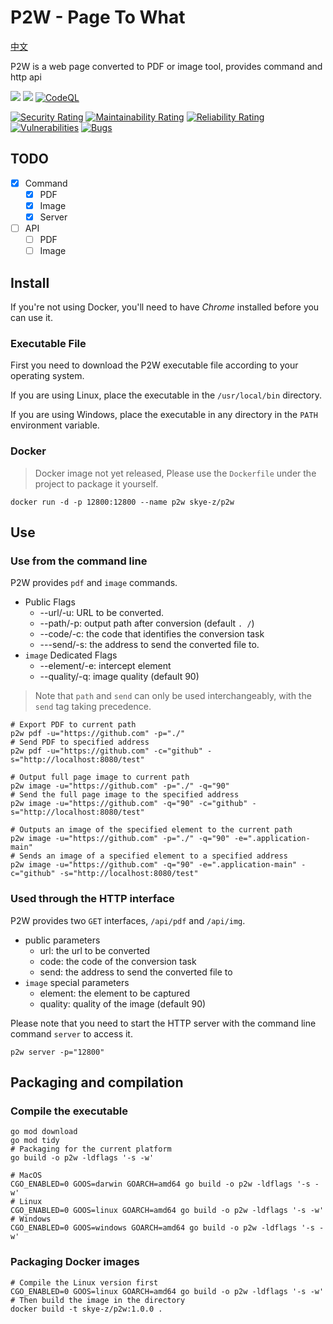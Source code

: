 # P2W - Page To What

[中文](README_zh.md)

P2W is a web page converted to PDF or image tool, provides command and http api

[![](https://img.shields.io/badge/Go-1.20+-%2300ADD8?style=flat&logo=go)](go.work)
[![](https://img.shields.io/badge/P2W-1.0.0-green)](control)
[![CodeQL](https://github.com/skye-z/p2w/workflows/CodeQL/badge.svg)](https://github.com/skye-z/p2w/security/code-scanning)

[![Security Rating](https://sonarcloud.io/api/project_badges/measure?project=skye-z_p2w&metric=security_rating)](https://sonarcloud.io/summary/new_code?id=skye-z_p2w)
[![Maintainability Rating](https://sonarcloud.io/api/project_badges/measure?project=skye-z_p2w&metric=sqale_rating)](https://sonarcloud.io/summary/new_code?id=skye-z_p2w)
[![Reliability Rating](https://sonarcloud.io/api/project_badges/measure?project=skye-z_p2w&metric=reliability_rating)](https://sonarcloud.io/summary/new_code?id=skye-z_p2w)
[![Vulnerabilities](https://sonarcloud.io/api/project_badges/measure?project=skye-z_p2w&metric=vulnerabilities)](https://sonarcloud.io/summary/new_code?id=skye-z_p2w)
[![Bugs](https://sonarcloud.io/api/project_badges/measure?project=skye-z_p2w&metric=bugs)](https://sonarcloud.io/summary/new_code?id=skye-z_p2w)

## TODO

* [x] Command
    * [x] PDF
    * [x] Image
    * [x] Server
* [ ] API
    * [ ] PDF
    * [ ] Image

## Install

If you're not using Docker, you'll need to have *Chrome* installed before you can use it.

### Executable File

First you need to download the P2W executable file according to your operating system.

If you are using Linux, place the executable in the `/usr/local/bin` directory.

If you are using Windows, place the executable in any directory in the `PATH` environment variable.

### Docker

> Docker image not yet released, 
> Please use the `Dockerfile` under the project to package it yourself.

```shell
docker run -d -p 12800:12800 --name p2w skye-z/p2w
```

## Use

### Use from the command line

P2W provides `pdf` and `image` commands.

* Public Flags
    * --url/-u: URL to be converted.
    * --path/-p: output path after conversion (default `. /`)
    * --code/-c: the code that identifies the conversion task
    * ---send/-s: the address to send the converted file to.
* `image` Dedicated Flags
    * --element/-e: intercept element
    * --quality/-q: image quality (default 90)

> Note that `path` and `send` can only be used interchangeably, with the `send` tag taking precedence.

```shell
# Export PDF to current path
p2w pdf -u="https://github.com" -p="./"
# Send PDF to specified address
p2w pdf -u="https://github.com" -c="github" -s="http://localhost:8080/test"

# Output full page image to current path
p2w image -u="https://github.com" -p="./" -q="90"
# Send the full page image to the specified address
p2w image -u="https://github.com" -q="90" -c="github" -s="http://localhost:8080/test"

# Outputs an image of the specified element to the current path
p2w image -u="https://github.com" -p="./" -q="90" -e=".application-main"
# Sends an image of a specified element to a specified address
p2w image -u="https://github.com" -q="90" -e=".application-main" -c="github" -s="http://localhost:8080/test"
```

### Used through the HTTP interface

P2W provides two `GET` interfaces, `/api/pdf` and `/api/img`.

* public parameters
    * url: the url to be converted
    * code: the code of the conversion task
    * send: the address to send the converted file to
* `image` special parameters
    * element: the element to be captured
    * quality: quality of the image (default 90)

Please note that you need to start the HTTP server with the command line command `server` to access it.

``` shell
p2w server -p="12800"
```

## Packaging and compilation

### Compile the executable

```shell
go mod download
go mod tidy
# Packaging for the current platform
go build -o p2w -ldflags '-s -w'

# MacOS
CGO_ENABLED=0 GOOS=darwin GOARCH=amd64 go build -o p2w -ldflags '-s -w'
# Linux
CGO_ENABLED=0 GOOS=linux GOARCH=amd64 go build -o p2w -ldflags '-s -w'
# Windows
CGO_ENABLED=0 GOOS=windows GOARCH=amd64 go build -o p2w -ldflags '-s -w'
```

### Packaging Docker images

```shell
# Compile the Linux version first
CGO_ENABLED=0 GOOS=linux GOARCH=amd64 go build -o p2w -ldflags '-s -w'
# Then build the image in the directory
docker build -t skye-z/p2w:1.0.0 .
```